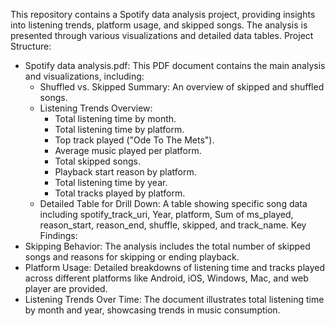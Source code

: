 This repository contains a Spotify data analysis project, providing insights into listening trends, platform usage, and skipped songs. The analysis is presented through various visualizations and detailed data tables.
Project Structure:
 * Spotify data analysis.pdf: This PDF document contains the main analysis and visualizations, including:
   * Shuffled vs. Skipped Summary: An overview of skipped and shuffled songs.
   * Listening Trends Overview:
     * Total listening time by month.
     * Total listening time by platform.
     * Top track played ("Ode To The Mets").
     * Average music played per platform.
     * Total skipped songs.
     * Playback start reason by platform.
     * Total listening time by year.
     * Total tracks played by platform.
   * Detailed Table for Drill Down: A table showing specific song data including spotify_track_uri, Year, platform, Sum of ms_played, reason_start, reason_end, shuffle, skipped, and track_name.
Key Findings:
 * Skipping Behavior: The analysis includes the total number of skipped songs and reasons for skipping or ending playback.
 * Platform Usage: Detailed breakdowns of listening time and tracks played across different platforms like Android, iOS, Windows, Mac, and web player are provided.
 * Listening Trends Over Time: The document illustrates total listening time by month and year, showcasing trends in music consumption.
